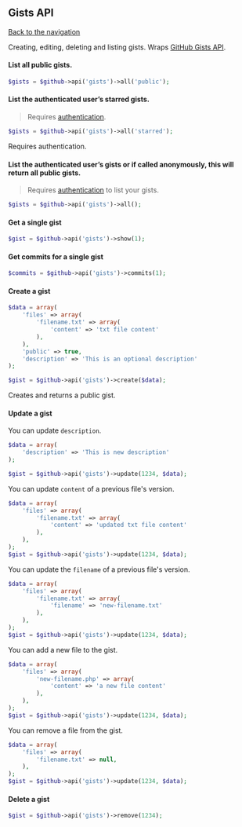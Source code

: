 ## Gists API
[Back to the navigation](index.md)

Creating, editing, deleting and listing gists. Wraps [GitHub Gists API](http://developer.github.com/v3/gists/).

#### List all public gists.

```php
$gists = $github->api('gists')->all('public');
```

#### List the authenticated user’s starred gists.

> Requires [authentication](security.md).

```php
$gists = $github->api('gists')->all('starred');
```

Requires authentication.

#### List the authenticated user’s gists or if called anonymously, this will return all public gists.

> Requires [authentication](security.md) to list your gists.

```php
$gists = $github->api('gists')->all();
```

#### Get a single gist

```php
$gist = $github->api('gists')->show(1);
```

#### Get commits for a single gist

```php
$commits = $github->api('gists')->commits(1);
```

#### Create a gist

```php
$data = array(
    'files' => array(
        'filename.txt' => array(
            'content' => 'txt file content'
        ),
    ),
    'public' => true,
    'description' => 'This is an optional description'
);

$gist = $github->api('gists')->create($data);
```

Creates and returns a public gist.

#### Update a gist

You can update ``description``.

```php
$data = array(
    'description' => 'This is new description'
);

$gist = $github->api('gists')->update(1234, $data);
```

You can update ``content`` of a previous file's version.

```php
$data = array(
    'files' => array(
        'filename.txt' => array(
            'content' => 'updated txt file content'
        ),
    ),
);
$gist = $github->api('gists')->update(1234, $data);
```

You can update the ``filename`` of a previous file's version.

```php
$data = array(
    'files' => array(
        'filename.txt' => array(
            'filename' => 'new-filename.txt'
        ),
    ),
);
$gist = $github->api('gists')->update(1234, $data);
```

You can add a new file to the gist.

```php
$data = array(
    'files' => array(
        'new-filename.php' => array(
            'content' => 'a new file content'
        ),
    ),
);
$gist = $github->api('gists')->update(1234, $data);
```

You can remove a file from the gist.

```php
$data = array(
    'files' => array(
        'filename.txt' => null,
    ),
);
$gist = $github->api('gists')->update(1234, $data);
```

#### Delete a gist

```php
$gist = $github->api('gists')->remove(1234);
```
